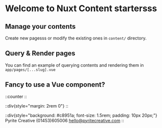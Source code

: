 # Welcome to Nuxt Content startersss

## Manage your contents

Create new pagesss or modify the existing ones in `content/` directory.

## Query & Render pages

You can find an example of querying contents and rendering them in `app/pages/[...slug].vue`

## Fancy to use a Vue component?

::counter
::

::div{style="margin: 2rem 0"}
::

::div{style="background: #c8951a; font-size: 1.5rem; padding: 10px 20px;"}
Pyrite Creative (01453)605006 <hello@pyritecreative.com>
::
